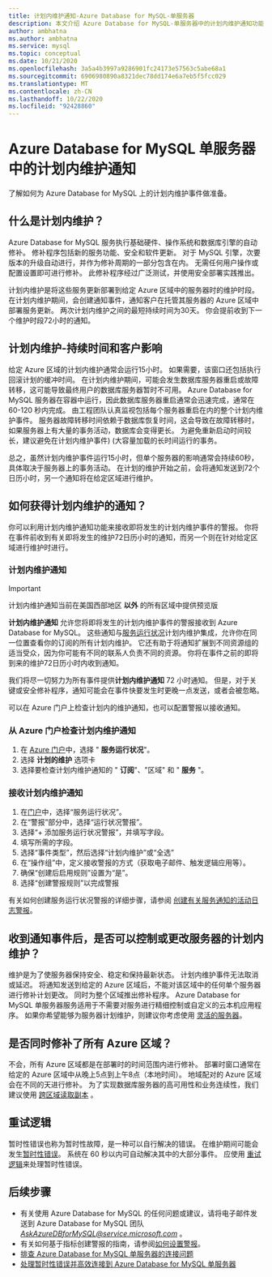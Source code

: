 ```yaml
---
title: 计划内维护通知-Azure Database for MySQL-单服务器
description: 本文介绍 Azure Database for MySQL-单服务器中的计划内维护通知功能
author: ambhatna
ms.author: ambhatna
ms.service: mysql
ms.topic: conceptual
ms.date: 10/21/2020
ms.openlocfilehash: 3a5a4b3997a9286901fc24173e57563c5abe68a1
ms.sourcegitcommit: 6906980890a8321dec78dd174e6a7eb5f5fcc029
ms.translationtype: MT
ms.contentlocale: zh-CN
ms.lasthandoff: 10/22/2020
ms.locfileid: "92428860"
---
```

# <a name="planned-maintenance-notification-in-azure-database-for-mysql---single-server"></a>Azure Database for MySQL 单服务器中的计划内维护通知

了解如何为 Azure Database for MySQL 上的计划内维护事件做准备。

## <a name="what-is-a-planned-maintenance"></a>什么是计划内维护？

Azure Database for MySQL 服务执行基础硬件、操作系统和数据库引擎的自动修补。 修补程序包括新的服务功能、安全和软件更新。 对于 MySQL 引擎，次要版本的升级自动进行，并作为修补周期的一部分包含在内。 无需任何用户操作或配置设置即可进行修补。 此修补程序经过广泛测试，并使用安全部署实践推出。

计划内维护是将这些服务更新部署到给定 Azure 区域中的服务器时的维护时段。 在计划内维护期间，会创建通知事件，通知客户在托管其服务器的 Azure 区域中部署服务更新。 两次计划内维护之间的最短持续时间为30天。 你会提前收到下一个维护时段72小时的通知。

## <a name="planned-maintenance---duration-and-customer-impact"></a>计划内维护-持续时间和客户影响

给定 Azure 区域的计划内维护通常会运行15小时。 如果需要，该窗口还包括执行回滚计划的缓冲时间。 在计划内维护期间，可能会发生数据库服务器重启或故障转移，这可能导致最终用户的数据库服务器暂时不可用。 Azure Database for MySQL 服务器在容器中运行，因此数据库服务器重启通常会迅速完成，通常在60-120 秒内完成。 由工程团队认真监视包括每个服务器重启在内的整个计划内维护事件。 服务器故障转移时间依赖于数据库恢复时间，这会导致在故障转移时，如果服务器上有大量的事务活动，数据库会变得更长。 为避免重新启动时间较长，建议避免在计划内维护事件)  (大容量加载的长时间运行的事务。

总之，虽然计划内维护事件运行15小时，但单个服务器的影响通常会持续60秒，具体取决于服务器上的事务活动。 在计划的维护开始之前，会将通知发送到72个日历小时，另一个通知将在给定区域进行维护。

## <a name="how-can-i-get-notified-of-planned-maintenance"></a>如何获得计划内维护的通知？

你可以利用计划内维护通知功能来接收即将发生的计划内维护事件的警报。 你将在事件前收到有关即将发生的维护72日历小时的通知，而另一个则在针对给定区域进行维护时进行。

### <a name="planned-maintenance-notification"></a>计划内维护通知

> [!IMPORTANT]
> 计划内维护通知当前在美国西部地区 **以外** 的所有区域中提供预览版

**计划内维护通知** 允许您将即将发生的计划内维护事件的警报接收到 Azure Database for MySQL。 这些通知与[服务运行状况](../service-health/overview.md)计划内维护集成，允许你在同一位置查看你的订阅的所有计划内维护。 它还有助于将通知扩展到不同资源组的适当受众，因为你可能有不同的联系人负责不同的资源。 你将在事件之前的即将到来的维护72日历小时内收到通知。

我们将尽一切努力为所有事件提供**计划内维护通知** 72 小时通知。 但是，对于关键或安全修补程序，通知可能会在事件快要发生时更晚一点发送，或者会被忽略。

可以在 Azure 门户上检查计划内的维护通知，也可以配置警报以接收通知。 

### <a name="check-planned-maintenance-notification-from-azure-portal"></a>从 Azure 门户检查计划内维护通知

1. 在 [Azure 门户](https://portal.azure.com)中，选择 " **服务运行状况**"。
2. 选择 **计划的维护** 选项卡
3. 选择要检查计划内维护通知的 " **订阅**"、"区域" 和 " **服务** "。 
   
### <a name="to-receive-planned-maintenance-notification"></a>接收计划内维护通知

1. 在[门户](https://portal.azure.com)中，选择“服务运行状况”。
2. 在“警报”部分中，选择“运行状况警报”。
3. 选择“+ 添加服务运行状况警报”，并填写字段。
4. 填写所需的字段。 
5. 选择“事件类型”，然后选择“计划内维护”或“全选”
6. 在“操作组”中，定义接收警报的方式（获取电子邮件、触发逻辑应用等）。  
7. 确保“创建后启用规则”设置为“是”。
8. 选择“创建警报规则”以完成警报

有关如何创建服务运行状况警报的详细步骤，请参阅 [创建有关服务通知的活动日志警报](../service-health/alerts-activity-log-service-notifications.md)。

## <a name="can-i-control-or-change-planned-maintenance-for-my-servers-after-i-receive-a-notification-event"></a>收到通知事件后，是否可以控制或更改服务器的计划内维护？

维护是为了使服务器保持安全、稳定和保持最新状态。 计划内维护事件无法取消或延迟。 将通知发送到给定的 Azure 区域后，不能对该区域中的任何单个服务器进行修补计划更改。 同时为整个区域推出修补程序。 Azure Database for MySQL 单服务器服务适用于不需要对服务进行精细控制或自定义的云本机应用程序。 如果你希望能够为服务器计划维护，则建议你考虑使用 [灵活的服务器](./flexible-server/overview.md)。

## <a name="are-all-the-azure-regions-patched-at-the-same-time"></a>是否同时修补了所有 Azure 区域？

不会，所有 Azure 区域都是在部署时的时间范围内进行修补。 部署时窗口通常在给定的 Azure 区域中从晚上5点到上午8点（本地时间）。 地域配对的 Azure 区域会在不同的天进行修补。 为了实现数据库服务器的高可用性和业务连续性，我们建议使用 [跨区域读取副本](./concepts-read-replicas.md#cross-region-replication) 。

## <a name="retry-logic"></a>重试逻辑

暂时性错误也称为暂时性故障，是一种可以自行解决的错误。 在维护期间可能会发生[暂时性错误](./concepts-connectivity.md#transient-errors)。 系统在 60 秒以内可自动解决其中的大部分事件。 应使用 [重试逻辑](./concepts-connectivity.md#handling-transient-errors)来处理暂时性错误。


## <a name="next-steps"></a>后续步骤

- 有关使用 Azure Database for MySQL 的任何问题或建议，请将电子邮件发送到 Azure Database for MySQL 团队 *AskAzureDBforMySQL@service.microsoft.com* 。
- 有关如何基于指标创建警报的指南，请参阅[如何设置警报](howto-alert-on-metric.md)。
- [排查 Azure Database for MySQL 单服务器的连接问题](howto-troubleshoot-common-connection-issues.md)
- [处理暂时性错误并高效连接到 Azure Database for MySQL 单服务器](concepts-connectivity.md)
